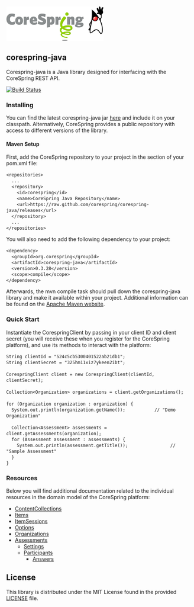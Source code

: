 ![corespring](doc/images/logo.png)


## corespring-java

Corespring-java is a Java library designed for interfacing with the CoreSpring REST API.

[![Build Status](https://travis-ci.org/corespring/corespring-java.png)](https://travis-ci.org/corespring/corespring-java)

### Installing

You can find the latest corespring-java jar [here](https://github.com/corespring/corespring-java/raw/releases/org/corespring/corespring-java/0.3.28/corespring-java-0.3.28.jar) and include it on your classpath.
Alternatively, CoreSpring provides a public repository with access to different versions of the library.

#### Maven Setup

First, add the CoreSpring repository to your project in the <repositories> section of your pom.xml file:

    <repositories>
      ...
      <repository>
        <id>corespring</id>
        <name>CoreSpring Java Repository</name>
        <url>https://raw.github.com/corespring/corespring-java/releases</url>
      </repository>
      ...
    </repositories>

You will also need to add the following dependency to your project:

    <dependency>
      <groupId>org.corespring</groupId>
      <artifactId>corespring-java</artifactId>
      <version>0.3.28</version>
      <scope>compile</scope>
    </dependency>

Afterwards, the mvn compile task should pull down the corespring-java library and make it available within your project.
Additional information can be found on the [Apache Maven website](http://maven.apache.org/).


### Quick Start

Instantiate the CorespringClient by passing in your client ID and client secret (you will receive these when you
register for the CoreSpring platform), and use its methods to interact with the platform:

    String clientId = "524c5cb5300401522ab21db1";
    String clientSecret = "325hm11xiz7ykeen2ibt";

    CorespringClient client = new CorespringClient(clientId, clientSecret);

    Collection<Organization> organizations = client.getOrganizations();

    for (Organization organization : organization) {
      System.out.println(organization.getName());           // "Demo Organization"

      Collection<Assessment> assessments = client.getAssessments(organization);
      for (Assessment assessment : assessments) {
        System.out.println(assessment.getTitle());                // "Sample Assessment"
      }
    }


### Resources

Below you will find additional documentation related to the individual resources in the domain model of the CoreSpring
platform:

* [ContentCollections](/doc/resources/contentcollections.md)
* [Items](/doc/resources/items.md)
* [ItemSessions](/doc/resources/itemsessions.md)
* [Options](/doc/resources/options.md)
* [Organizations](/doc/resources/organizations.md)
* [Assessments](/doc/resources/assessments.md)
  * [Settings](/doc/resources/settings.md)
  * [Participants](/doc/resources/participants.md)
    * [Answers](/doc/resources/answers.md)

## License

This library is distributed under the MIT License found in the provided [LICENSE](/LICENSE) file.
